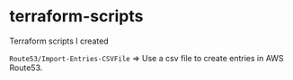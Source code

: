 # terraform-scripts
Terraform scripts I created


`Route53/Import-Entries-CSVFile` => Use a csv file to create entries in AWS Route53.
